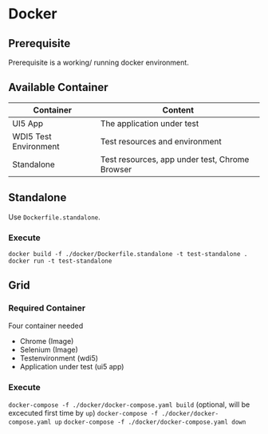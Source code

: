 # Docker

## Prerequisite

Prerequisite is a working/ running docker environment.

## Available Container

| Container             | Content                                        |
| --------------------- | ---------------------------------------------- |
| UI5 App               | The application under test                     |
| WDI5 Test Environment | Test resources and environment                 |
| Standalone            | Test resources, app under test, Chrome Browser |

## Standalone

Use `Dockerfile.standalone`.

### Execute

`docker build -f ./docker/Dockerfile.standalone -t test-standalone .`
`docker run -t test-standalone`

## Grid

### Required Container

Four container needed

- Chrome (Image)
- Selenium (Image)
- Testenvironment (wdi5)
- Application under test (ui5 app)

### Execute

`docker-compose -f ./docker/docker-compose.yaml build` (optional, will be excecuted first time by `up`)
`docker-compose -f ./docker/docker-compose.yaml up`
`docker-compose -f ./docker/docker-compose.yaml down`
